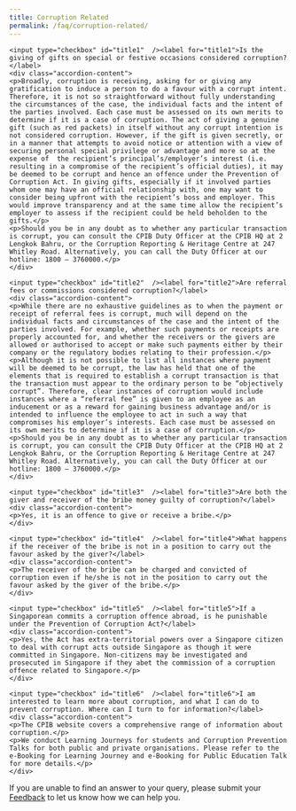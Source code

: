 ```yaml
---
title: Corruption Related
permalink: /faq/corruption-related/
---
```



<style>

input {
	display: none;
}
label {
	display: block;
	padding: 8px 22px;
	margin: 0 0 5px 0;
	cursor: pointor;
	background: #F0F4F6;
	border-radius: 3px;
	color: #484848;
	transition: ease .5s;
	font-size: 1.5em;
}

label:hover {
	background: #4169e1;
	color: #FFF;
}

.accordion-content {
	/* background: #E2E5F6; */
	padding: 10px 0px 30px 30px;
	/* border: 1px solid #484848; */
	margin: 0 0 1px 0;
	border-radius: 3px;
}

input + label + .accordion-content {
	display: none;
}

input:checked + label + .accordion-content {
	display: none;
}

input:checked + label + .accordion-content {
	display: block;
}

</style>
<!-- End of accordion -->

<div class="container">

<div>

	<input type="checkbox" id="title1"  /><label for="title1">Is the giving of gifts on special or festive occasions considered corruption?</label>
	<div class="accordion-content">
    <p>Broadly, corruption is receiving, asking for or giving any gratification to induce a person to do a favour with a corrupt intent. Therefore, it is not so straightforward without fully understanding the circumstances of the case, the individual facts and the intent of the parties involved. Each case must be assessed on its own merits to determine if it is a case of corruption. The act of giving a genuine gift (such as red packets) in itself without any corrupt intention is not considered corruption. However, if the gift is given secretly, or in a manner that attempts to avoid notice or attention with a view of securing personal special privilege or advantage and more so at the expense of  the recipient’s principal’s/employer’s interest (i.e. resulting in a compromise of the recipient’s official duties), it may be deemed to be corrupt and hence an offence under the Prevention of Corruption Act. In giving gifts, especially if it involved parties whom one may have an official relationship with, one may want to consider being upfront with the recipient’s boss and employer. This would improve transparency and at the same time allow the recipient’s employer to assess if the recipient could be held beholden to the gifts.</p>
    <p>Should you be in any doubt as to whether any particular transaction is corrupt, you can consult the CPIB Duty Officer at the CPIB HQ at 2 Lengkok Bahru, or the Corruption Reporting & Heritage Centre at 247 Whitley Road. Alternatively, you can call the Duty Officer at our hotline: 1800 – 3760000.</p>
	</div>

	<input type="checkbox" id="title2"  /><label for="title2">Are referral fees or commissions considered corruption?</label>
	<div class="accordion-content">
    <p>While there are no exhaustive guidelines as to when the payment or receipt of referral fees is corrupt, much will depend on the individual facts and circumstances of the case and the intent of the parties involved. For example, whether such payments or receipts are properly accounted for, and whether the receivers or the givers are allowed or authorised to accept or make such payments either by their company or the regulatory bodies relating to their profession.</p>
    <p>Although it is not possible to list all instances where payment will be deemed to be corrupt, the law has held that one of the elements that is required to establish a corrupt transaction is that the transaction must appear to the ordinary person to be “objectively corrupt”. Therefore, clear instances of corruption would include instances where a “referral fee” is given to an employee as an inducement or as a reward for gaining business advantage and/or is intended to influence the employee to act in such a way that compromises his employer’s interests. Each case must be assessed on its own merits to determine if it is a case of corruption.</p>
    <p>Should you be in any doubt as to whether any particular transaction is corrupt, you can consult the CPIB Duty Officer at the CPIB HQ at 2 Lengkok Bahru, or the Corruption Reporting & Heritage Centre at 247 Whitley Road. Alternatively, you can call the Duty Officer at our hotline: 1800 – 3760000.</p>
	</div>

	<input type="checkbox" id="title3"  /><label for="title3">Are both the giver and receiver of the bribe money guilty of corruption?</label>
	<div class="accordion-content">
    <p>Yes, it is an offence to give or receive a bribe.</p>
	</div>

	<input type="checkbox" id="title4"  /><label for="title4">What happens if the receiver of the bribe is not in a position to carry out the favour asked by the giver?</label>
	<div class="accordion-content">
    <p>The receiver of the bribe can be charged and convicted of corruption even if he/she is not in the position to carry out the favour asked by the giver of the bribe.</p>
	</div>

	<input type="checkbox" id="title5"  /><label for="title5">If a Singaporean commits a corruption offence abroad, is he punishable under the Prevention of Corruption Act?</label>
	<div class="accordion-content">
    <p>Yes, the Act has extra-territorial powers over a Singapore citizen to deal with corrupt acts outside Singapore as though it were committed in Singapore. Non-citizens may be investigated and  prosecuted in Singapore if they abet the commission of a corruption offence related to Singapore.</p>
	</div>

	<input type="checkbox" id="title6"  /><label for="title6">I am interested to learn more about corruption, and what I can do to prevent corruption. Where can I turn to for information?</label>
	<div class="accordion-content">
    <p>The CPIB website covers a comprehensive range of information about corruption.</p>
    <p>We conduct Learning Journeys for students and Corruption Prevention Talks for both public and private organisations. Please refer to the e-Booking for Learning Journey and e-Booking for Public Education Talk for more details.</p>
	</div>


</div>
</div>


If you are unable to find an answer to your query, please submit your <a href = "mailto: info@cpib.gov.sg">Feedback</a> to let us know how we can help you.


